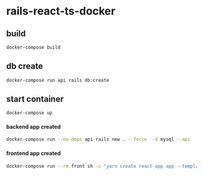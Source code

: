 # rails-react-ts-docker

## build

```bash
docker-compose build
```

## db create

```bash
docker-compose run api rails db:create
```

## start container

```bash
docker-compose up
```

#### backend app created

```bash
docker-compose run --no-deps api rails new . --force  -d mysql --api
```

#### frontend app created

```bash
docker-compose run --rm front sh -c "yarn create react-app app --template typescript"
```
